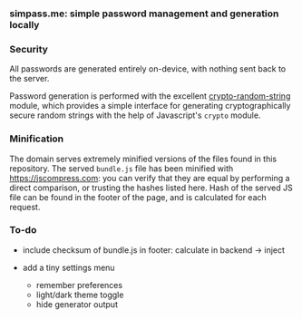 ### simpass.me: simple password management and generation locally


### Security

All passwords are generated entirely on-device, with nothing sent back to the server.

Password generation is performed with the excellent [crypto-random-string](https://github.com/sindresorhus/crypto-random-string) module, which provides a simple interface for generating cryptographically secure random strings with the help of Javascript's `crypto` module.

### Minification

The domain serves extremely minified versions of the files found in this repository. The served `bundle.js` file has been minified with https://jscompress.com: you can verify that they are equal by performing a direct comparison, or trusting the hashes listed here. Hash of the served JS file can be found in the footer of the page, and is calculated for each request.


### To-do

- include checksum of bundle.js in footer: calculate in backend -> inject

- add a tiny settings menu
  - remember preferences
  - light/dark theme toggle
  - hide generator output

